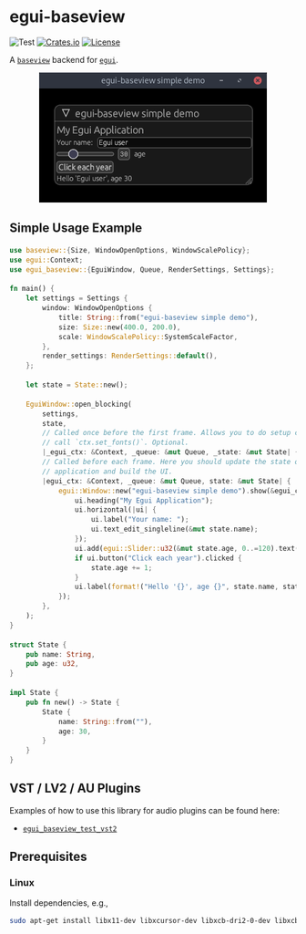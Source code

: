 # egui-baseview
![Test](https://github.com/BillyDM/egui-baseview/workflows/Rust/badge.svg)
[![Crates.io](https://img.shields.io/crates/v/egui-baseview.svg)](https://crates.io/crates/egui-baseview)
[![License](https://img.shields.io/crates/l/egui-baseview.svg)](https://github.com/BillyDM/egui-baseview/blob/main/LICENSE)

A [`baseview`] backend for [`egui`].

<div align="center">
    <img src="screenshot.png">
</div>

## Simple Usage Example

```rust
use baseview::{Size, WindowOpenOptions, WindowScalePolicy};
use egui::Context;
use egui_baseview::{EguiWindow, Queue, RenderSettings, Settings};

fn main() {
    let settings = Settings {
        window: WindowOpenOptions {
            title: String::from("egui-baseview simple demo"),
            size: Size::new(400.0, 200.0),
            scale: WindowScalePolicy::SystemScaleFactor,
        },
        render_settings: RenderSettings::default(),
    };

    let state = State::new();

    EguiWindow::open_blocking(
        settings,
        state,
        // Called once before the first frame. Allows you to do setup code and to
        // call `ctx.set_fonts()`. Optional.
        |_egui_ctx: &Context, _queue: &mut Queue, _state: &mut State| {},
        // Called before each frame. Here you should update the state of your
        // application and build the UI.
        |egui_ctx: &Context, _queue: &mut Queue, state: &mut State| {
            egui::Window::new("egui-baseview simple demo").show(&egui_ctx, |ui| {
                ui.heading("My Egui Application");
                ui.horizontal(|ui| {
                    ui.label("Your name: ");
                    ui.text_edit_singleline(&mut state.name);
                });
                ui.add(egui::Slider::u32(&mut state.age, 0..=120).text("age"));
                if ui.button("Click each year").clicked {
                    state.age += 1;
                }
                ui.label(format!("Hello '{}', age {}", state.name, state.age));
            });
        },
    );
}

struct State {
    pub name: String,
    pub age: u32,
}

impl State {
    pub fn new() -> State {
        State {
            name: String::from(""),
            age: 30,
        }
    }
}
```

## VST / LV2 / AU Plugins

Examples of how to use this library for audio plugins can be found here:
* [`egui_baseview_test_vst2`]

## Prerequisites

### Linux

Install dependencies, e.g.,

```sh
sudo apt-get install libx11-dev libxcursor-dev libxcb-dri2-0-dev libxcb-icccm4-dev libx11-xcb-dev mesa-common-dev libgl1-mesa-dev libglu1-mesa-dev
```

[`baseview`]: https://github.com/RustAudio/baseview
[`egui`]: https://github.com/emilk/egui
[`egui_baseview_test_vst2`]: https://github.com/DGriffin91/egui_baseview_test_vst2
